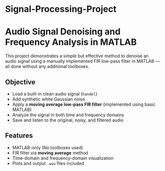 # Signal-Processing-Project
# Audio Signal Denoising and Frequency Analysis in MATLAB 

This project demonstrates a simple but effective method to denoise an audio signal using a manually implemented FIR low-pass filter in MATLAB — all done without any additional toolboxes.


## Objective

- Load a built-in clean audio signal (`handel`)
- Add synthetic white Gaussian noise
- Apply a **moving average low-pass FIR filter** (implemented using basic MATLAB)
- Analyze the signal in both time and frequency domains
- Save and listen to the original, noisy, and filtered audio

## Features

- MATLAB-only (No toolboxes used)
- FIR filter via **moving average** method
- Time-domain and frequency-domain visualization
- Plots and output `.wav` files included

